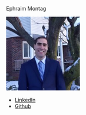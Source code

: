 Ephraim Montag


![](photos/ephraim-montag.jpg)

* [LinkedIn](https://www.linkedin.com/in/ephraim-montag-b48500122)
* [Github](https://github.com/emontag)
